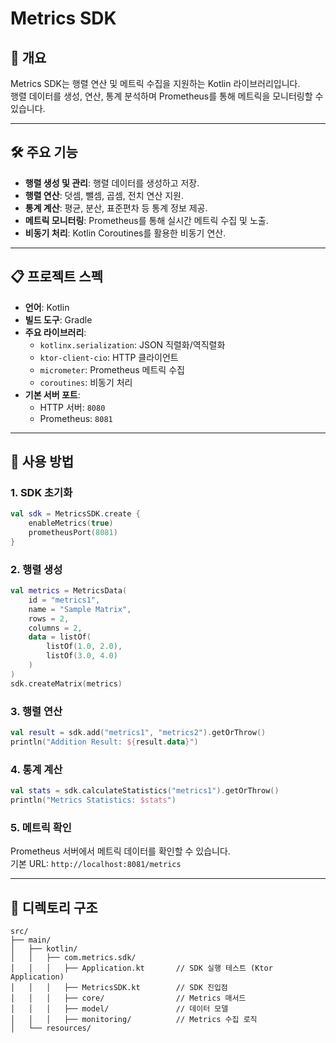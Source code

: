 # Metrics SDK

## 📖 개요
Metrics SDK는 행렬 연산 및 메트릭 수집을 지원하는 Kotlin 라이브러리입니다.  
행렬 데이터를 생성, 연산, 통계 분석하며 Prometheus를 통해 메트릭을 모니터링할 수 있습니다.

---

## 🛠️ 주요 기능
- **행렬 생성 및 관리**: 행렬 데이터를 생성하고 저장.
- **행렬 연산**: 덧셈, 뺄셈, 곱셈, 전치 연산 지원.
- **통계 계산**: 평균, 분산, 표준편차 등 통계 정보 제공.
- **메트릭 모니터링**: Prometheus를 통해 실시간 메트릭 수집 및 노출.
- **비동기 처리**: Kotlin Coroutines를 활용한 비동기 연산.

---

## 📋 프로젝트 스펙
- **언어**: Kotlin
- **빌드 도구**: Gradle
- **주요 라이브러리**:
  - `kotlinx.serialization`: JSON 직렬화/역직렬화
  - `ktor-client-cio`: HTTP 클라이언트
  - `micrometer`: Prometheus 메트릭 수집
  - `coroutines`: 비동기 처리
- **기본 서버 포트**:
  - HTTP 서버: `8080`
  - Prometheus: `8081`
---

## 🚀 사용 방법
### 1. SDK 초기화
```kotlin
val sdk = MetricsSDK.create {
    enableMetrics(true)
    prometheusPort(8081)
}
```

### 2. 행렬 생성
```kotlin
val metrics = MetricsData(
    id = "metrics1",
    name = "Sample Matrix",
    rows = 2,
    columns = 2,
    data = listOf(
        listOf(1.0, 2.0),
        listOf(3.0, 4.0)
    )
)
sdk.createMatrix(metrics)
```

### 3. 행렬 연산
```kotlin
val result = sdk.add("metrics1", "metrics2").getOrThrow()
println("Addition Result: ${result.data}")
```

### 4. 통계 계산
```kotlin
val stats = sdk.calculateStatistics("metrics1").getOrThrow()
println("Metrics Statistics: $stats")
```

### 5. 메트릭 확인
Prometheus 서버에서 메트릭 데이터를 확인할 수 있습니다.  
기본 URL: `http://localhost:8081/metrics`

---

## 📂 디렉토리 구조
```text
src/
├── main/
│   ├── kotlin/
│   │   ├── com.metrics.sdk/
│   │   │   ├── Application.kt       // SDK 실행 테스트 (Ktor Application)
│   │   │   ├── MetricsSDK.kt        // SDK 진입점
│   │   │   ├── core/                // Metrics 매서드 
│   │   │   ├── model/               // 데이터 모델
│   │   │   ├── monitoring/          // Metrics 수집 로직
│   └── resources/
```
